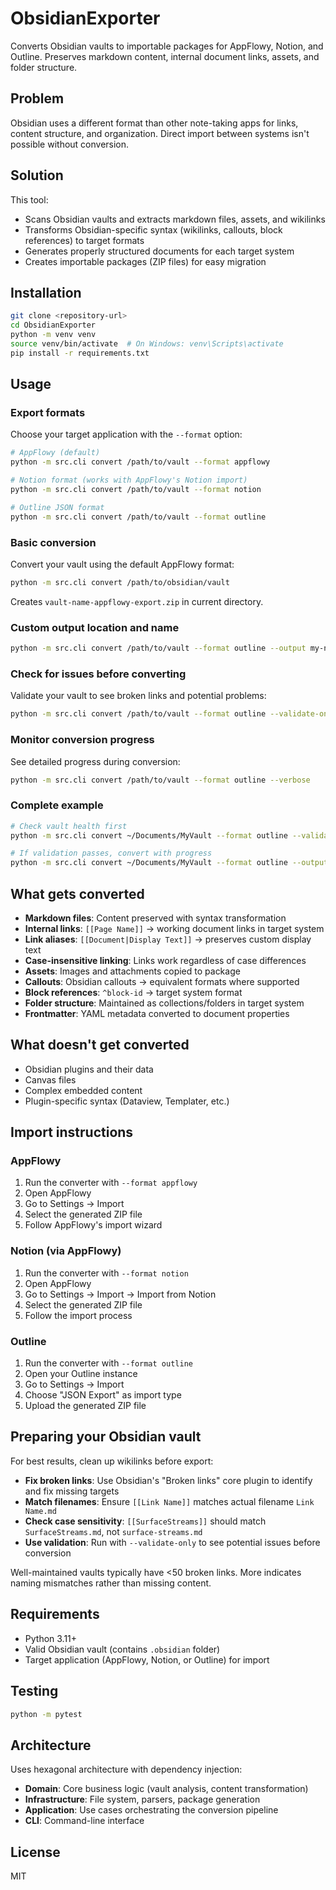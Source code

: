 # ObsidianExporter

Converts Obsidian vaults to importable packages for AppFlowy, Notion, and Outline. Preserves markdown content, internal document links, assets, and folder structure.

## Problem

Obsidian uses a different format than other note-taking apps for links, content structure, and organization. Direct import between systems isn't possible without conversion.

## Solution

This tool:
- Scans Obsidian vaults and extracts markdown files, assets, and wikilinks
- Transforms Obsidian-specific syntax (wikilinks, callouts, block references) to target formats
- Generates properly structured documents for each target system
- Creates importable packages (ZIP files) for easy migration

## Installation

```bash
git clone <repository-url>
cd ObsidianExporter
python -m venv venv
source venv/bin/activate  # On Windows: venv\Scripts\activate
pip install -r requirements.txt
```

## Usage

### Export formats
Choose your target application with the `--format` option:

```bash
# AppFlowy (default)
python -m src.cli convert /path/to/vault --format appflowy

# Notion format (works with AppFlowy's Notion import)
python -m src.cli convert /path/to/vault --format notion  

# Outline JSON format
python -m src.cli convert /path/to/vault --format outline
```

### Basic conversion
Convert your vault using the default AppFlowy format:
```bash
python -m src.cli convert /path/to/obsidian/vault
```
Creates `vault-name-appflowy-export.zip` in current directory.

### Custom output location and name
```bash
python -m src.cli convert /path/to/vault --format outline --output my-notes.zip --name "My Notes"
```

### Check for issues before converting
Validate your vault to see broken links and potential problems:
```bash
python -m src.cli convert /path/to/vault --format outline --validate-only
```

### Monitor conversion progress
See detailed progress during conversion:
```bash
python -m src.cli convert /path/to/vault --format outline --verbose
```

### Complete example
```bash
# Check vault health first
python -m src.cli convert ~/Documents/MyVault --format outline --validate-only

# If validation passes, convert with progress
python -m src.cli convert ~/Documents/MyVault --format outline --output ~/Desktop/my-notes.zip --verbose
```

## What gets converted

- **Markdown files**: Content preserved with syntax transformation
- **Internal links**: `[[Page Name]]` → working document links in target system
- **Link aliases**: `[[Document|Display Text]]` → preserves custom display text
- **Case-insensitive linking**: Links work regardless of case differences
- **Assets**: Images and attachments copied to package
- **Callouts**: Obsidian callouts → equivalent formats where supported
- **Block references**: `^block-id` → target system format
- **Folder structure**: Maintained as collections/folders in target system
- **Frontmatter**: YAML metadata converted to document properties

## What doesn't get converted

- Obsidian plugins and their data
- Canvas files
- Complex embedded content
- Plugin-specific syntax (Dataview, Templater, etc.)

## Import instructions

### AppFlowy
1. Run the converter with `--format appflowy`
2. Open AppFlowy
3. Go to Settings → Import
4. Select the generated ZIP file
5. Follow AppFlowy's import wizard

### Notion (via AppFlowy)
1. Run the converter with `--format notion`
2. Open AppFlowy
3. Go to Settings → Import → Import from Notion
4. Select the generated ZIP file
5. Follow the import process

### Outline
1. Run the converter with `--format outline`
2. Open your Outline instance
3. Go to Settings → Import
4. Choose "JSON Export" as import type
5. Upload the generated ZIP file

## Preparing your Obsidian vault

For best results, clean up wikilinks before export:

- **Fix broken links**: Use Obsidian's "Broken links" core plugin to identify and fix missing targets
- **Match filenames**: Ensure `[[Link Name]]` matches actual filename `Link Name.md`
- **Check case sensitivity**: `[[SurfaceStreams]]` should match `SurfaceStreams.md`, not `surface-streams.md`
- **Use validation**: Run with `--validate-only` to see potential issues before conversion

Well-maintained vaults typically have <50 broken links. More indicates naming mismatches rather than missing content.

## Requirements

- Python 3.11+
- Valid Obsidian vault (contains `.obsidian` folder)
- Target application (AppFlowy, Notion, or Outline) for import

## Testing

```bash
python -m pytest
```

## Architecture

Uses hexagonal architecture with dependency injection:
- **Domain**: Core business logic (vault analysis, content transformation)
- **Infrastructure**: File system, parsers, package generation
- **Application**: Use cases orchestrating the conversion pipeline
- **CLI**: Command-line interface

## License

MIT